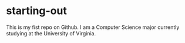 # starting-out
This is my fist repo on Github. I am a Computer Science major currently studying at the University of Virginia.
